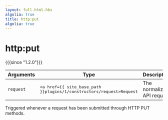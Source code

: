 ```yaml
---
layout: full.html.hbs
algolia: true
title: http:put
algolia: true
---
```


# http:put

{{{since "1.2.0"}}}

| Arguments | Type | Description |
|-----------|------|-------------|
| `request` | <pre><a href={{ site_base_path }}plugins/1/constructors/request>Request</a></pre> | The normalized API request |


Triggered whenever a request has been submitted through HTTP PUT methods.
